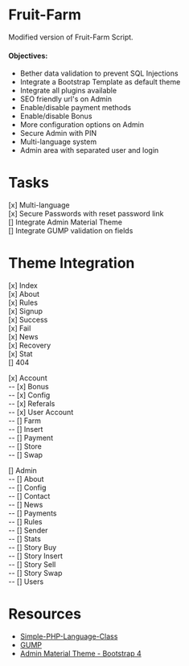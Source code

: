 # Fruit-Farm
Modified version of Fruit-Farm Script.

#### Objectives:
<ul>
    <li>Bether data validation to prevent SQL Injections</li>
    <li>Integrate a Bootstrap Template as default theme</li>
    <li>Integrate all plugins available</li>
    <li>SEO friendly url's on Admin</li>
    <li>Enable/disable payment methods</li>
    <li>Enable/disable Bonus</li>
    <li>More configuration options on Admin</li>
    <li>Secure Admin with PIN</li>
    <li>Multi-language system</li>
    <li>Admin area with separated user and login</li>
</ul>

# Tasks
[x] Multi-language <br>
[x] Secure Passwords with reset password link <br>
[] Integrate Admin Material Theme <br>
[] Integrate GUMP validation on fields <br>

# Theme Integration
[x] Index <br>
[x] About <br>
[x] Rules <br>
[x] Signup <br>
[x] Success <br>
[x] Fail <br>
[x] News <br>
[x] Recovery <br>
[x] Stat <br>
[] 404 <br>

[x] Account <br>
-- [x] Bonus <br>
-- [x] Config <br>
-- [x] Referals <br>
-- [x] User Account <br>
-- [] Farm <br>
-- [] Insert <br>
-- [] Payment <br>
-- [] Store <br>
-- [] Swap <br>

[] Admin <br>
-- [] About <br>
-- [] Config <br>
-- [] Contact <br>
-- [] News <br>
-- [] Payments <br>
-- [] Rules <br>
-- [] Sender <br>
-- [] Stats <br>
-- [] Story Buy <br>
-- [] Story Insert <br>
-- [] Story Sell <br>
-- [] Story Swap <br>
-- [] Users <br>

# Resources
<ul>
    <li><a href="https://github.com/Elvinas/Simple-PHP-Language-Class" target="_blank">Simple-PHP-Language-Class</a></li>
    <li><a href="https://github.com/Wixel/GUMP" target="_blank">GUMP</a></li>
    <li><a href="https://bootstrapious.com/p/admin-template" target="_blank">Admin Material Theme - Bootstrap 4</a></li>
</ul>